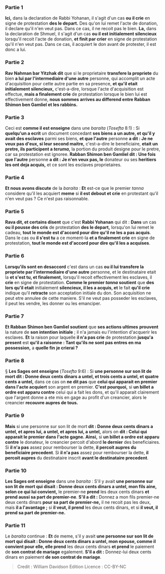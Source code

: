 
### Partie 1
<b>Ici,</b> dans la declaration de Rabbi Yohanan, il s'agit d'un cas <b>ou il crie</b> en signe de protestation <b>des le depart.</b> Des qu'on lui remet l'acte de donation, il declare qu'il n'en veut pas. Dans ce cas, il ne recoit pas le bien. <b>La,</b> dans la declaration de Shmuel, il s'agit d'un cas <b>ou il est initialement silencieux</b> lorsqu'il recoit l'acte de donation, <b>et finit par crier</b> en signe de protestation qu'il n'en veut pas. Dans ce cas, il acquiert le don avant de protester, il est donc a lui.

### Partie 2
<b>Rav Nahman bar Yitzhak dit</b> que si le proprietaire <b>transfere la propriete</b> du bien <b>a lui par l'intermediaire d'une autre</b> personne, qui accomplit un acte d'acquisition pour cette autre partie en sa presence, <b>et qu'il etait initialement silencieux,</b> c'est-a-dire, lorsque l'acte d'acquisition est effectue, <b>mais a finalement crie</b> de protestation lorsque le bien lui est effectivement donne, <b>nous sommes arrives au differend entre Rabban Shimon ben Gamliel et les rabbins.</b>

### Partie 3
Ceci est <b>comme il est enseigne</b> dans une <i>baraita</i> (<i>Tosefta</i> 8:1) : Si <b>quelqu'un a ecrit</b> un document concedant <b>ses biens a un autre, et qu'il y avait des esclaves</b> parmi ses biens, <b>et que l'autre</b> personne <b>a dit : Je ne veux pas d'eux, si leur second maitre,</b> c'est-a-dire le beneficiaire, <b>etait un pretre, ils participent a <i>teruma</i>,</b> la portion du produit designe pour le pretre, car sa protestation est ignoree. <b>Rabban Shimon ben Gamliel dit : Une fois que l'autre</b> personne <b>a dit : Je n'en veux pas, le</b> donateur ou ses <b>heritiers les ont deja acquis,</b> et ce sont les esclaves proprietaires.

### Partie 4
<b>Et nous avons discute</b> de la <i>baraita</i> : <b>Et</b> est-ce que le premier <i>tanna</i></b> considere qu'il les acquiert <b>meme</b> si <b>il est debout et crie</b> en protestant qu'il n'en veut pas ? Ce n'est pas raisonnable.

### Partie 5
<b>Rava dit, et certains disent</b> que c'est <b>Rabbi Yohanan</b> qui dit : <b>Dans</b> un cas <b>ou il pousse des cris</b> de protestation <b>des le depart,</b> lorsqu'on lui remet le cadeau, <b>tout le monde est d'accord pour dire qu'il ne les a pas acquis</b>. Dans le cas ou <b>il s'est tu</b> a ce moment-la <b>et a finalement crie</b> en signe de protestation, <b>tout le monde est d'accord pour dire qu'il les a acquises</b>.

### Partie 6
<b>Lorsqu'ils sont en desaccord</b> c'est dans un cas <b>ou il lui transfere la propriete par l'intermediaire d'une autre</b> personne, et le destinataire etait la <b>et s'est tu, et finalement,</b> lorsqu'il recoit effectivement les esclaves, il <b>crie</b> en signe de protestation. <b>Comme le premier <i>tanna</i> soutient</b> que <b>des lors qu'il etait</b> initialement <b>silencieux, il les a acquis, et</b> le fait <b>qu'il crie</b> indique qu'il <b>retracte</b> son acceptation initiale du don. Son acquisition ne peut etre annulee de cette maniere. S'il ne veut pas posseder les esclaves, il peut les vendre, les donner ou les emanciper.

### Partie 7
<b>Et Rabban Shimon ben Gamliel soutient</b> que <b>ses actions ultimes</b> <b>prouvent</b> la nature de <b>son intention initiale</b> ; il n'a jamais eu l'intention d'acquerir les esclaves. <b>Et</b> la raison pour laquelle <b>il n'a pas crie</b> de protestation <b>jusqu'a present</b> est <b>qu'il a raisonne : Tant qu'ils ne sont pas entres en ma possession,</b> a <b>quelle fin</b> <b>je crierai ?</b>

### Partie 8
§ <b>Les Sages ont enseigne</b> (<i>Tosefta</i> 9:6) : Si <b>une personne sur son lit de mort dit : Donne deux cents dinars a untel, et trois cents a untel, et quatre cents a untel,</b> dans ce cas on <b>ne dit pas</b> que <b>celui qui apparait en premier dans l'acte acquiert</b> son argent en premier. <b>C'est pourquoi,</b> si <b>un billet a ordre est apparu contre</b> celui qui a fait les dons, et qu'il apparait clairement que l'argent donne a ete mis en gage au profit d'un creancier, alors le creancier <b>recouvre aupres de tous.</b>

### Partie 9
<b>Mais</b> si une personne sur son lit de mort <b>dit : Donne deux cents dinars a untel, et apres lui, a untel, et apres lui, a untel,</b> alors on <b>dit : Celui qui apparait le premier dans l'acte gagne. Ainsi,</b> si <b>un billet a ordre est apparu contre</b> le donateur, le creancier percoit d'abord <b>le dernier</b> des beneficiaires. Si <b>il n'a pas</b> assez pour rembourser la dette, <b>il percoit aupres du beneficiaire precedent</b>. Si <b>il n'a pas</b> assez pour rembourser la dette, <b>il percoit aupres</b> du destinataire inscrit <b>avant le destinataire precedent</b>.

### Partie 10
<b>Les Sages ont enseigne</b> dans une <i>baraita</i> : S'il y avait <b>une personne sur son lit de mort qui disait : Donne deux cents dinars a untel, mon fils aine, selon ce qui lui convient,</b> le premier-ne <b>prend</b> les deux cents dinars <b>et prend aussi sa part de premier-ne</b>. <b>S'il a dit :</b> Donnez a mon fils premier-ne deux cents dinars <b>pour sa part de premier-ne,</b> il ne recoit pas les deux, mais <b>il a l'avantage ;</b> si <b>il veut, il prend</b> les deux cents dinars, et si <b>il veut, il prend sa part de premier-ne.</b>

### Partie 11
Le <i>baraita</i> continue : <b>Et</b> de meme, s'il y avait <b>une personne sur son lit de mort qui disait : Donne deux cents dinars a untel, mon epouse, comme il convient pour elle, elle prend</b> les deux cents dinars <b>et prend</b> le paiement de <b>son contrat de mariage</b> egalement. <b>S'il a dit :</b> Donnez-lui deux cents dinars en paiement <b>de son contrat de mariage</b>.

>Credit : William Davidson Edition
>Licence : CC-BY-NC